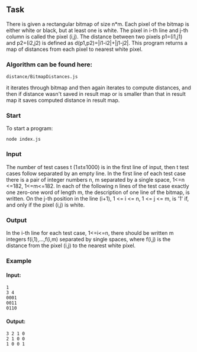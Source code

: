 ## Task

There is given a rectangular bitmap of size n\*m. Each pixel of the bitmap is
either white or black, but at least one is white. The pixel in i-th line and
j-th column is called the pixel (i,j). The distance between two pixels
p1=(i1,j1) and p2=(i2,j2) is defined as d(p1,p2)=|i1-i2|+|j1-j2|.
This program returns a map of distances from each pixel to nearest white pixel.

### Algorithm can be found here:

```
distance/BitmapDistances.js
```
it iterates through bitmap and then again iterates to compute distances, and then if distance wasn't saved in result map or is smaller than that in result map it saves computed distance in result map.

### Start

To start a program:
```
node index.js
```

### Input

The number of test cases t (1≤t≤1000) is in the first line of input, then t test
cases follow separated by an empty line. In the first line of each test case
there is a pair of integer numbers n, m separated by a single space, 1<=n <=182,
1<=m<=182. In each of the following n lines of the test case exactly one
zero-one word of length m, the description of one line of the bitmap, is
written. On the j-th position in the line (i+1), 1 <= i <= n, 1 <= j <= m, is
'1' if, and only if the pixel (i,j) is white.

### Output

In the i-th line for each test case, 1<=i<=n, there should be written m integers
f(i,1),...,f(i,m) separated by single spaces, where f(i,j) is the distance from
the pixel (i,j) to the nearest white pixel.

### Example

#### Input:

```
1
3 4
0001
0011
0110
```

#### Output:

```
3 2 1 0
2 1 0 0
1 0 0 1
```  
